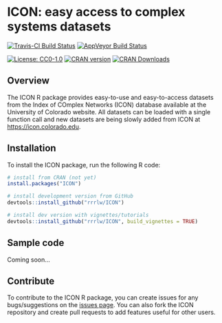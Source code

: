 # ICON: easy access to complex systems datasets

[![Travis-CI Build Status](https://travis-ci.org/rrrlw/ICON.svg?branch=master)](https://travis-ci.org/rrrlw/ICON)
[![AppVeyor Build Status](https://ci.appveyor.com/api/projects/status/github/rrrlw/ICON?branch=master&svg=true)](https://ci.appveyor.com/project/rrrlw/ICON)

[![License: CC0-1.0](https://img.shields.io/badge/License-CC0%201.0-lightgrey.svg)](http://creativecommons.org/publicdomain/zero/1.0/)
[![CRAN version](http://www.r-pkg.org/badges/version/ICON)](https://CRAN.R-project.org/package=ICON)
[![CRAN Downloads](http://cranlogs.r-pkg.org/badges/grand-total/ICON)](https://CRAN.R-project.org/package=ICON)

## Overview

The ICON R package provides easy-to-use and easy-to-access datasets from the Index of COmplex Networks (ICON) database available at the University of Colorado website.
All datasets can be loaded with a single function call and new datasets are being slowly added from ICON at <https://icon.colorado.edu>.

## Installation

To install the ICON package, run the following R code:
```r
# install from CRAN (not yet)
install.packages("ICON")

# install development version from GitHub
devtools::install_github("rrrlw/ICON")

# install dev version with vignettes/tutorials
devtools::install_github("rrrlw/ICON", build_vignettes = TRUE)
```

## Sample code

Coming soon...

## Contribute

To contribute to the ICON R package, you can create issues for any bugs/suggestions on the [issues page](https://github.com/rrrlw/ICON/issues).
You can also fork the ICON repository and create pull requests to add features useful for other users.
